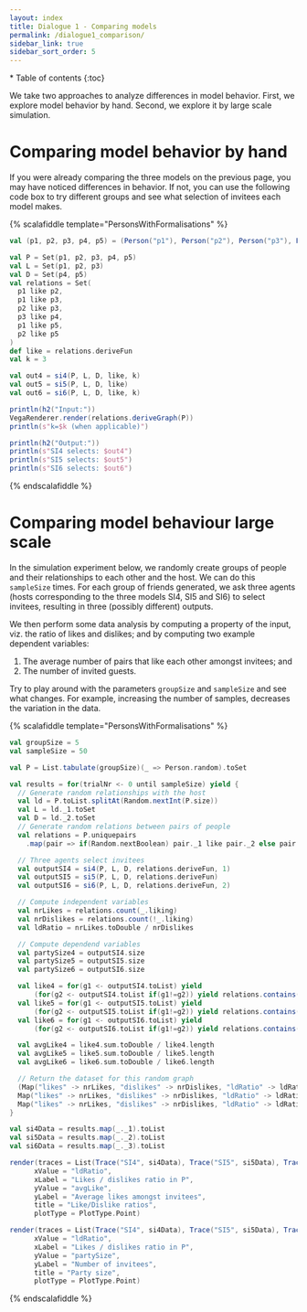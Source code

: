 ```yaml
---
layout: index
title: Dialogue 1 - Comparing models
permalink: /dialogue1_comparison/
sidebar_link: true
sidebar_sort_order: 5
---
```


<div id="toc-wrapper" markdown="1">
* Table of contents
{:toc}
</div>

We take two approaches to analyze differences in model behavior. First, we
explore model behavior by hand. Second, we explore it by large scale simulation.

# Comparing model behavior by hand
If you were already comparing the three models on the previous page, you
may have noticed differences in behavior. If not, you can use the following
code box to try different groups and see what selection of invitees each
model makes.

{% scalafiddle template="PersonsWithFormalisations" %}
```scala
val (p1, p2, p3, p4, p5) = (Person("p1"), Person("p2"), Person("p3"), Person("p4"), Person("p5"))

val P = Set(p1, p2, p3, p4, p5)
val L = Set(p1, p2, p3)
val D = Set(p4, p5)
val relations = Set(
  p1 like p2,
  p1 like p3,
  p2 like p3,
  p3 like p4,
  p1 like p5,
  p2 like p5
)
def like = relations.deriveFun
val k = 3

val out4 = si4(P, L, D, like, k)
val out5 = si5(P, L, D, like)
val out6 = si6(P, L, D, like, k)

println(h2("Input:"))
VegaRenderer.render(relations.deriveGraph(P))
println(s"k=$k (when applicable)")

println(h2("Output:"))
println(s"SI4 selects: $out4")
println(s"SI5 selects: $out5")
println(s"SI6 selects: $out6")
```
{% endscalafiddle %}

# Comparing model behaviour large scale

In the simulation experiment below, we randomly create groups of people and
their relationships to each other and the host. We can do this ```sampleSize```
times. For each group of friends generated, we ask three agents (hosts
corresponding to the three models SI4, SI5 and SI6) to select invitees,
resulting in three (possibly different) outputs.

We then perform some data analysis by computing a property of the input,
viz. the ratio of likes and dislikes; and by computing two example dependent
variables:

1. The average number of pairs that like each other amongst invitees; and
2. The number of invited guests.

Try to play around with the parameters ```groupSize``` and ```sampleSize```
and see what changes. For example, increasing the number of samples, decreases
the variation in the data.

{% scalafiddle template="PersonsWithFormalisations" %}
```scala
val groupSize = 5
val sampleSize = 50

val P = List.tabulate(groupSize)(_ => Person.random).toSet

val results = for(trialNr <- 0 until sampleSize) yield {
  // Generate random relationships with the host
  val ld = P.toList.splitAt(Random.nextInt(P.size))
  val L = ld._1.toSet
  val D = ld._2.toSet
  // Generate random relations between pairs of people
  val relations = P.uniquepairs
    .map(pair => if(Random.nextBoolean) pair._1 like pair._2 else pair._1 dislike pair._2)

  // Three agents select invitees
  val outputSI4 = si4(P, L, D, relations.deriveFun, 1)
  val outputSI5 = si5(P, L, D, relations.deriveFun)
  val outputSI6 = si6(P, L, D, relations.deriveFun, 2)

  // Compute independent variables
  val nrLikes = relations.count(_.liking)
  val nrDislikes = relations.count(!_.liking)
  val ldRatio = nrLikes.toDouble / nrDislikes

  // Compute dependend variables
  val partySize4 = outputSI4.size
  val partySize5 = outputSI5.size
  val partySize6 = outputSI6.size

  val like4 = for(g1 <- outputSI4.toList) yield
      (for(g2 <- outputSI4.toList if(g1!=g2)) yield relations.contains(g1 like g2)).count(_ == true)  
  val like5 = for(g1 <- outputSI5.toList) yield
      (for(g2 <- outputSI5.toList if(g1!=g2)) yield relations.contains(g1 like g2)).count(_ == true)
  val like6 = for(g1 <- outputSI6.toList) yield
      (for(g2 <- outputSI6.toList if(g1!=g2)) yield relations.contains(g1 like g2)).count(_ == true)

  val avgLike4 = like4.sum.toDouble / like4.length
  val avgLike5 = like5.sum.toDouble / like5.length
  val avgLike6 = like6.sum.toDouble / like6.length

  // Return the dataset for this random graph
  (Map("likes" -> nrLikes, "dislikes" -> nrDislikes, "ldRatio" -> ldRatio, "avgLike" -> avgLike4, "partySize" -> partySize4),
  Map("likes" -> nrLikes, "dislikes" -> nrDislikes, "ldRatio" -> ldRatio, "avgLike" -> avgLike5, "partySize" -> partySize5),
  Map("likes" -> nrLikes, "dislikes" -> nrDislikes, "ldRatio" -> ldRatio, "avgLike" -> avgLike6, "partySize" -> partySize6))
}

val si4Data = results.map(_._1).toList
val si5Data = results.map(_._2).toList
val si6Data = results.map(_._3).toList

render(traces = List(Trace("SI4", si4Data), Trace("SI5", si5Data), Trace("SI6", si6Data)),
      xValue = "ldRatio",
      xLabel = "Likes / dislikes ratio in P",
      yValue = "avgLike",
      yLabel = "Average likes amongst invitees",
      title = "Like/Dislike ratios",
      plotType = PlotType.Point)

render(traces = List(Trace("SI4", si4Data), Trace("SI5", si5Data), Trace("SI6", si6Data)),
      xValue = "ldRatio",
      xLabel = "Likes / dislikes ratio in P",
      yValue = "partySize",
      yLabel = "Number of invitees",
      title = "Party size",
      plotType = PlotType.Point)

```
{% endscalafiddle %}
